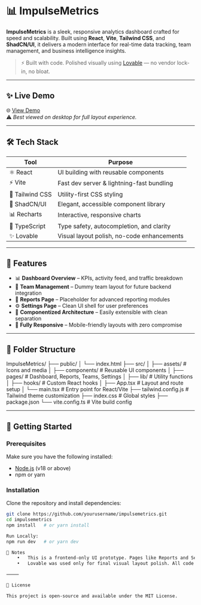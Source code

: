 # 📊 ImpulseMetrics

**ImpulseMetrics** is a sleek, responsive analytics dashboard crafted for speed and scalability. Built using **React**, **Vite**, **Tailwind CSS**, and **ShadCN/UI**, it delivers a modern interface for real-time data tracking, team management, and business intelligence insights.

> ⚡ Built with code. Polished visually using [Lovable](https://lovable.so) — no vendor lock-in, no bloat.

---

## ✨ Live Demo

🌐 [View Demo](https://pulsemetrics.vercel.app/)  
⚠️ *Best viewed on desktop for full layout experience.*

---

## 🛠 Tech Stack

| Tool             | Purpose                                     |
|------------------|---------------------------------------------|
| ⚛️ React         | UI building with reusable components        |
| ⚡ Vite           | Fast dev server & lightning-fast bundling   |
| 🎨 Tailwind CSS   | Utility-first CSS styling                  |
| 🧩 ShadCN/UI      | Elegant, accessible component library       |
| 📊 Recharts       | Interactive, responsive charts              |
| 🧠 TypeScript     | Type safety, autocompletion, and clarity    |
| ✨ Lovable        | Visual layout polish, no-code enhancements |

---

## 🚀 Features

- 📊 **Dashboard Overview** – KPIs, activity feed, and traffic breakdown
- 👥 **Team Management** – Dummy team layout for future backend integration
- 📑 **Reports Page** – Placeholder for advanced reporting modules
- ⚙️ **Settings Page** – Clean UI shell for user preferences
- 🧱 **Componentized Architecture** – Easily extensible with clean separation
- 📱 **Fully Responsive** – Mobile-friendly layouts with zero compromise

---

## 📁 Folder Structure
ImpulseMetrics/
├── public/
│   └── index.html
├── src/
│   ├── assets/         # Icons and media
│   ├── components/     # Reusable UI components
│   ├── pages/          # Dashboard, Reports, Teams, Settings
│   ├── lib/            # Utility functions
│   ├── hooks/          # Custom React hooks
│   ├── App.tsx         # Layout and route setup
│   └── main.tsx        # Entry point for React/Vite
├── tailwind.config.js  # Tailwind theme customization
├── index.css           # Global styles
├── package.json
└── vite.config.ts      # Vite build config

---

## 🧪 Getting Started

### Prerequisites

Make sure you have the following installed:

- [Node.js](https://nodejs.org/) (v18 or above)
- npm or yarn

### Installation

Clone the repository and install dependencies:

```bash
git clone https://github.com/yourusername/impulsemetrics.git
cd impulsemetrics
npm install   # or yarn install

Run Locally:
npm run dev   # or yarn dev

📌 Notes
	•	This is a frontend-only UI prototype. Pages like Reports and Settings are prepped for backend integration.
	•	Lovable was used only for final visual layout polish. All code is editable and exportable.

⸻

📄 License

This project is open-source and available under the MIT License.
